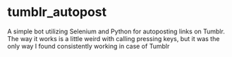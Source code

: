 # tumblr_autopost
A simple bot utilizing Selenium and Python for autoposting links on Tumblr. The way it works is a little weird with calling pressing keys, but it was the only way I found consistently working in case of Tumblr
